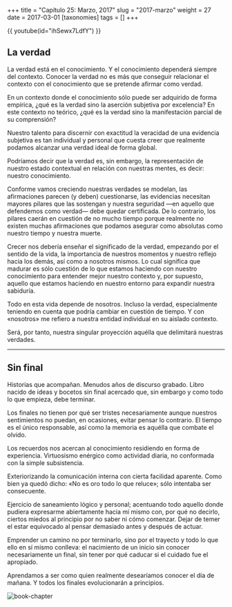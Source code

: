 +++
title = "Capítulo 25: Marzo, 2017"
slug = "2017-marzo"
weight = 27
date = 2017-03-01
[taxonomies]
tags = []
+++

{{ youtube(id="ihSewx7LdfY") }}

## La verdad

La verdad está en el conocimiento. Y el conocimiento dependerá siempre del contexto. Conocer la verdad no es más que conseguir relacionar el contexto con el conocimiento que se pretende afirmar como verdad.

En un contexto donde el conocimiento sólo puede ser adquirido de forma empírica, ¿qué es la verdad sino la aserción subjetiva por excelencia? En este contexto no teórico, ¿qué es la verdad sino la manifestación parcial de su comprensión?

Nuestro talento para discernir con exactitud la veracidad de una evidencia subjetiva es tan individual y personal que cuesta creer que realmente podamos alcanzar una verdad ideal de forma global.

Podríamos decir que la verdad es, sin embargo, la representación de nuestro estado contextual en relación con nuestras mentes, es decir: nuestro conocimiento.

Conforme vamos creciendo nuestras verdades se modelan, las afirmaciones parecen (y deben) cuestionarse, las evidencias necesitan mayores pilares que las sostengan y nuestra seguridad —en aquello que defendemos como verdad— debe quedar certificada. De lo contrario, los pilares caerán en cuestión de no mucho tiempo porque realmente no existen muchas afirmaciones que podamos asegurar como absolutas como nuestro tiempo y nuestra muerte.

Crecer nos debería enseñar el significado de la verdad, empezando por el sentido de la vida, la importancia de nuestros momentos y nuestro reflejo hacia los demás, así como a nosotros mismos. Lo cual significa que madurar es sólo cuestión de lo que estamos haciendo con nuestro conocimiento para entender mejor nuestro contexto y, por supuesto, aquello que estamos haciendo en nuestro entorno para expandir nuestra sabiduría.

Todo en esta vida depende de nosotros. Incluso la verdad, especialmente teniendo en cuenta que podría cambiar en cuestión de tiempo. Y con «nosotros» me refiero a nuestra entidad individual en su aislado contexto.

Será, por tanto, nuestra singular proyección aquélla que delimitará nuestras verdades.

---

## Sin final

Historias que acompañan. Menudos años de discurso grabado. Libro nacido de ideas y bocetos sin final acercado que, sin embargo y como todo lo que empieza, debe terminar.

Los finales no tienen por qué ser tristes necesariamente aunque nuestros sentimientos no puedan, en ocasiones, evitar pensar lo contrario. El tiempo es el único responsable, así como la memoria es aquélla que combate el olvido.

Los recuerdos nos acercan al conocimiento residiendo en forma de experiencia. Virtuosismo enérgico como actividad diaria, no conformada con la simple subsistencia.

Exteriorizando la comunicación interna con cierta facilidad aparente. Como bien ya quedó dicho: «No es oro todo lo que reluce»; sólo intentaba ser consecuente.

Ejercicio de saneamiento lógico y personal; acentuando todo aquello donde pudiera expresarme abiertamente hacia mí mismo con, por qué no decirlo, ciertos miedos al principio por no saber ni cómo comenzar. Dejar de temer el estar equivocado al pensar demasiado antes y después de actuar.

Emprender un camino no por terminarlo, sino por el trayecto y todo lo que ello en sí mismo conlleva: el nacimiento de un inicio sin conocer necesariamente un final, sin tener por qué caducar si el cuidado fue el apropiado.

Aprendamos a ser como quien realmente desearíamos conocer el día de mañana. Y todos los finales evolucionarán a principios.

![book-chapter](/images/books/oeur/25.jpg)
